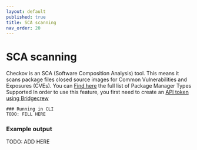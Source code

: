 ```yaml
---
layout: default
published: true
title: SCA scanning
nav_order: 20
---
```


# SCA scanning
Checkov is an SCA (Software Composition Analysis) tool.  This means it scans package files closed source images for Common Vulnerabilities and Exposures (CVEs).
You can [Find here](https://docs.bridgecrew.io/docs/open-source-vulnerability-scanning) the full list of Package Manager Types Supported
In order to use this feature, you first need to create an [API token using Bridgecrew](https://docs.bridgecrew.io/docs/integrations#open-the-api-token-grid)

```
### Running in CLI
TODO: FILL HERE
```

### Example output
TODO: ADD HERE

